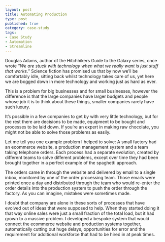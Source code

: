 ```yaml
---
layout: post
title: Automating Production
type: post
published: true
category: case-study
tags:
- Case Study
- Automation
- Streamline
---
```


Douglas Adams, author of the Hitchhikers Guide to the Galaxy series, once wrote “_We are stuck with technology when what we really want is just stuff that works._” Science fiction has promised us that by now we’ll be comfortably idle, sitting back whilst technology takes care of us, yet here we are bogged down in more technology and working just as hard as ever.

This is a problem for big businesses and for small businesses, however the difference is that the large companies have larger budgets and people whose job it is to think about these things, smaller companies rarely have such luxury.

<!--more-->

It’s possible in a few companies to get by with very little technology, but for the rest there are decisions to be made, equipment to be bought and processes to be laid down. If you’re an expert in making raw chocolate, you might not be able to solve those problems as easily.

Let me tell you one example problem I helped to solve: A small factory had an ecommerce website, a production management system and a team taking telephone orders. Each process had a separate evolution, created by different teams to solve different problems, except over time they had been brought together in a perfect example of the spaghetti approach.

The orders came in through the website and delivered by email to a single inbox, monitored by one of the order processing team. Those emails were printed once a day and distributed through the team who would re-enter the order details into the production system to push the order through the factory. As you can imagine, mistakes were sometimes made.

I doubt that company are alone in these sorts of processes that have evolved out of ideas that were supposed to help. When they started doing it that way online sales were just a small fraction of the total load, but it had grown to a massive problem. I developed a bespoke system that would connect the ecommerce website and production systems together, automatically cutting out huge delays, opportunities for error and the requirement for additional workforce that had to be hired in at peak times.
